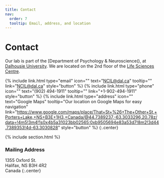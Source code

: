 ```yaml
---
title: Contact
nav:
  order: 7
  tooltip: Email, address, and location
---
```


# <i class="fas fa-envelope"></i>Contact

Our lab is part of the [Department of Psychology & Neuroscience(), at  [Dalhousie University]().
We are located on the 2nd floor of the [Life Sciences Centre]().

{%
  include link.html
  type="email"
  icon=""
  text="NCIL@dal.ca"
  tooltip=""
  link="NCIL@dal.ca"
  style="button"
%}
{%
  include link.html
  type="phone"
  icon=""
  text="(902) 494-1911"
  tooltip=""
  link="+1-902-494-1911"
  style="button"
%}
{%
  include link.html
  type="address"
  icon=""
  text="Google Maps"
  tooltip="Our location on Google Maps for easy navigation"
  link="https://www.google.com/maps/place/That+St+%26+The+Other+St,+Porters+Lake,+NS+B3E+1H3,+Canada/@44.7389237,-63.3033296,20.78z/data=!4m5!3m4!1s0x4b5a31023bb02565:0xb9505694e83a53d7!8m2!3d44.7389353!4d-63.3030828"
  style="button"
%}
{:.center}

{% include section.html %}

### <i class="fas fa-mail-bulk"></i>Mailing Address

1355 Oxford St.  
Halifax, NS B3H 4R2  
Canada
{:.center}
